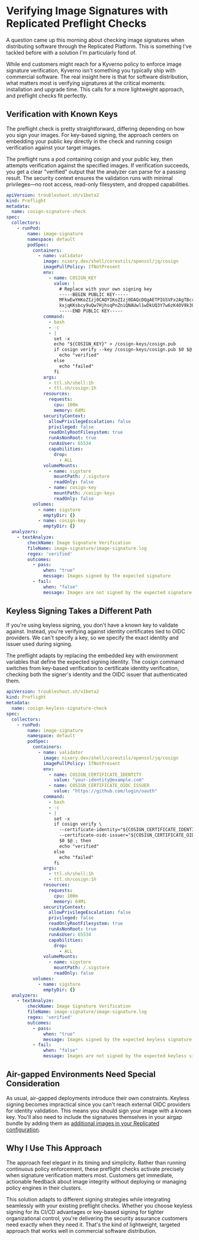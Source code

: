 # Verifying Image Signatures with Replicated Preflight Checks

A question came up this morning about checking image signatures when distributing software through the Replicated Platform. This is something I've tackled before with a solution I'm particularly fond of.

While end customers might reach for a Kyverno policy to enforce image signature verification, Kyverno isn't something you typically ship with commercial software. The real insight here is that for software distribution, what matters most is verifying signatures at the critical moments: installation and upgrade time. This calls for a more lightweight approach, and preflight checks fit perfectly.

## Verification with Known Keys

The preflight check is pretty straightforward, differing depending on how you sign your images. For key-based signing, the approach centers on embedding your public key directly in the check and running cosign verification against your target images.

The preflight runs a pod containing cosign and your public key, then attempts verification against the specified images. If verification succeeds, you get a clear "verified" output that the analyzer can parse for a passing result. The security context ensures the validation runs with minimal privileges—no root access, read-only filesystem, and dropped capabilities.

```yaml
apiVersion: troubleshoot.sh/v1beta2
kind: Preflight
metadata:
  name: cosign-signature-check
spec:
  collectors:
    - runPod:
        name: image-signature
        namespace: default
        podSpec:
          containers:
            - name: validator
              image: nixery.dev/shell/coreutils/openssl/jq/cosign
              imagePullPolicy: IfNotPresent
              env:
                - name: COSIGN_KEY
                  value: |
                    # Replace with your own signing key
                    -----BEGIN PUBLIC KEY-----
                    MFkwEwYHKoZIzj0CAQYIKoZIzj0DAQcDQgAETPIGSVFx2AgTBcr+bZ8DNAMql4fW
                    kxjqKKsbcy9uQw7HjhsqPnZniQNAUwl1wDkUQ3Y7w6zK4OV9k38DT9bmow==
                    -----END PUBLIC KEY-----
              command:
                - bash
                - -c
                - |
                  set -x
                  echo "${COSIGN_KEY}" > /cosign-keys/cosign.pub
                  if cosign verify --key /cosign-keys/cosign.pub $0 $@ ; then
                    echo "verified"
                  else
                    echo "failed"
                  fi
              args:
                - ttl.sh/shell:1h
                - ttl.sh/cosign:1h
              resources:
                requests:
                  cpu: 100m
                  memory: 64Mi
              securityContext:
                allowPrivilegeEscalation: false
                privileged: false
                readOnlyRootFilesystem: true
                runAsNonRoot: true
                runAsUser: 65534
                capabilities:
                  drop:
                    - ALL
              volumeMounts:
                - name: sigstore
                  mountPath: /.sigstore
                  readOnly: false
                - name: cosign-key
                  mountPath: /cosign-keys
                  readOnly: false
          volumes:
            - name: sigstore
              emptyDir: {}
            - name: cosign-key
              emptyDir: {}
  analyzers:
    - textAnalyze:
        checkName: Image Signature Verification
        fileName: image-signature/image-signature.log
        regex: 'verified'
        outcomes:
          - pass:
              when: "true"
              message: Images signed by the expected signature
          - fail:
              when: "false"
              message: Images are not signed by the expected signature
```

## Keyless Signing Takes a Different Path

If you're using keyless signing, you don't have a known key to validate against. Instead, you're verifying against identity certificates tied to OIDC providers. We can't specify a key, so we specify the exact identity and issuer used during signing.

The preflight adapts by replacing the embedded key with environment variables that define the expected signing identity. The cosign command switches from key-based verification to certificate identity verification, checking both the signer's identity and the OIDC issuer that authenticated them.

```yaml
apiVersion: troubleshoot.sh/v1beta2
kind: Preflight
metadata:
  name: cosign-keyless-signature-check
spec:
  collectors:
    - runPod:
        name: image-signature
        namespace: default
        podSpec:
          containers:
            - name: validator
              image: nixery.dev/shell/coreutils/openssl/jq/cosign
              imagePullPolicy: IfNotPresent
              env:
                - name: COSIGN_CERTIFICATE_IDENTITY
                  value: "your-identity@example.com"
                - name: COSIGN_CERTIFICATE_OIDC_ISSUER
                  value: "https://github.com/login/oauth"
              command:
                - bash
                - -c
                - |
                  set -x
                  if cosign verify \
                    --certificate-identity="${COSIGN_CERTIFICATE_IDENTITY}" \
                    --certificate-oidc-issuer="${COSIGN_CERTIFICATE_OIDC_ISSUER}" \
                    $0 $@ ; then
                    echo "verified"
                  else
                    echo "failed"
                  fi
              args:
                - ttl.sh/shell:1h
                - ttl.sh/cosign:1h
              resources:
                requests:
                  cpu: 100m
                  memory: 64Mi
              securityContext:
                allowPrivilegeEscalation: false
                privileged: false
                readOnlyRootFilesystem: true
                runAsNonRoot: true
                runAsUser: 65534
                capabilities:
                  drop:
                    - ALL
              volumeMounts:
                - name: sigstore
                  mountPath: /.sigstore
                  readOnly: false
          volumes:
            - name: sigstore
              emptyDir: {}
  analyzers:
    - textAnalyze:
        checkName: Image Signature Verification
        fileName: image-signature/image-signature.log
        regex: 'verified'
        outcomes:
          - pass:
              when: "true"
              message: Images signed by the expected keyless signature
          - fail:
              when: "false"
              message: Images are not signed by the expected keyless signature
```

## Air-gapped Environments Need Special Consideration

As usual, air-gapped deployments introduce their own constraints. Keyless signing becomes impractical since you can't reach external OIDC providers for identity validation. This means you should sign your image with a known key. You'll also need to include the signatures themselves in your airgap bundle by adding them as [additional images in your Replicated configuration](https://docs.replicated.com/vendor/operator-defining-additional-images).

## Why I Use This Approach

The approach feel elegant in its timing and simplicity. Rather than running continuous policy enforcement, these preflight checks activate precisely when signature verification matters most. Customers get immediate, actionable feedback about image integrity without deploying or managing policy engines in their clusters.

This solution adapts to different signing strategies while integrating seamlessly with your existing preflight checks. Whether you choose keyless signing for its CI/CD advantages or key-based signing for tighter organizational control, you're delivering the security assurance customers need exactly when they need it. That's the kind of lightweight, targeted approach that works well in commercial software distribution.

